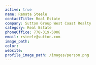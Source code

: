 ```yaml
---
active: true
name: Renata Steele
contactTitle: Real Estate
company: Sutton Group West Coast Realty
category: Real Estate
phoneOffice: 778-319-5006
email: rsteele@sutton.com
image_path:
color:
website:
profile_image_path: /images/person.png
---
```



